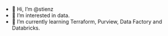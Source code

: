 - 👋 Hi, I’m @stienz
- 👀 I’m interested in data.
- 🌱 I’m currently learning Terraform, Purview, Data Factory and Databricks. 

<!---
stienz/stienz is a ✨ special ✨ repository because its `README.md` (this file) appears on your GitHub profile.
You can click the Preview link to take a look at your changes.
--->
